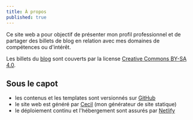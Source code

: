 ```yaml
---
title: À propos
published: true
---
```

Ce site web a pour objectif de présenter mon profil professionnel et de partager des billets de blog en relation avec mes domaines de compétences ou d'intérêt.

Les billets du [blog](https://arnaudligny.fr/blog/) sont couverts par la license [Creative Commons BY-SA 4.0](https://creativecommons.org/licenses/by-sa/4.0/deed.fr).

## Sous le capot

* les contenus et les templates sont versionnés sur [GitHub](https://github.com/Narno/arnaudligny.fr/)
* le site web est généré par [Cecil](https://cecil.app) (mon générateur de site statique)
* le déploiement continu et l'hébergement sont assurés par [Netlify](https://netlify.com)
